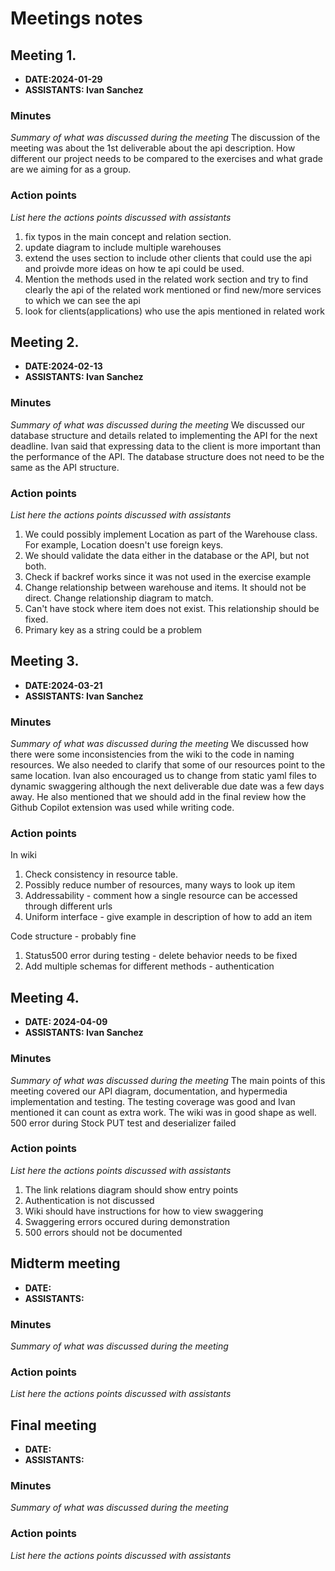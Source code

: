 # Meetings notes

## Meeting 1.
* **DATE:2024-01-29**
* **ASSISTANTS: Ivan Sanchez**

### Minutes
*Summary of what was discussed during the meeting*
The discussion of the meeting was about the 1st deliverable about the api description. How different our project needs to be compared to the exercises and what grade are we aiming for as a group.

### Action points
*List here the actions points discussed with assistants*
1) fix typos in the main concept and relation section.
2) update diagram to include multiple warehouses
3) extend the uses section to include other clients that could use the api and proivde more ideas on how te api could be used.
4) Mention the methods used in the related work section and try to find clearly the api of the related work mentioned or find new/more services to which we can see the api
5) look for clients(applications) who use the apis mentioned in related work



## Meeting 2.
* **DATE:2024-02-13**
* **ASSISTANTS: Ivan Sanchez**

### Minutes
*Summary of what was discussed during the meeting*
We discussed our database structure and details related to implementing the API for the next deadline. Ivan said that expressing data to the client is more important than the performance of the API. The database structure does not need to be the same as the API structure. 


### Action points
*List here the actions points discussed with assistants*
1) We could possibly implement Location as part of the Warehouse class. For example, Location doesn't use foreign keys.
2) We should validate the data either in the database or the API, but not both.
3) Check if backref works since it was not used in the exercise example
4) Change relationship between warehouse and items. It should not be direct. Change relationship diagram to match.
5) Can't have stock where item does not exist. This relationship should be fixed.
6) Primary key as a string could be a problem


## Meeting 3.
* **DATE:2024-03-21**
* **ASSISTANTS: Ivan Sanchez**

### Minutes
*Summary of what was discussed during the meeting*
We discussed how there were some inconsistencies from the wiki to the code in naming resources. We also needed to clarify that some of our resources point to the same location. Ivan also encouraged us to change from static yaml files to dynamic swaggering although the next deliverable due date was a few days away. He also mentioned that we should add in the final review how the Github Copilot extension was used while writing code.

### Action points
In wiki
1) Check consistency in resource table. 
2) Possibly reduce number of resources, many ways to look up item
3) Addressability - comment how a single resource can be accessed through different urls
4) Uniform interface - give example in description of how to add an item

Code structure - probably fine
1) Status500 error during testing - delete behavior needs to be fixed
2) Add multiple schemas for different methods - authentication


## Meeting 4.
* **DATE: 2024-04-09**
* **ASSISTANTS: Ivan Sanchez**

### Minutes
*Summary of what was discussed during the meeting*
The main points of this meeting covered our API diagram, documentation, and hypermedia implementation and testing. The testing coverage was good and Ivan mentioned it can count as extra work. The wiki was in good shape as well. 500 error during Stock PUT test and deserializer failed


### Action points
*List here the actions points discussed with assistants*
1) The link relations diagram should show entry points
2) Authentication is not discussed
3) Wiki should have instructions for how to view swaggering
4) Swaggering errors occured during demonstration
5) 500 errors should not be documented


## Midterm meeting
* **DATE:**
* **ASSISTANTS:**

### Minutes
*Summary of what was discussed during the meeting*

### Action points
*List here the actions points discussed with assistants*




## Final meeting
* **DATE:**
* **ASSISTANTS:**

### Minutes
*Summary of what was discussed during the meeting*

### Action points
*List here the actions points discussed with assistants*





